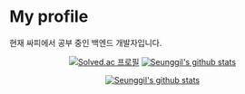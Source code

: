 # My profile
현재 싸피에서 공부 중인 백엔드 개발자입니다.
<br>
<div align=center>

[![Solved.ac 
프로필](http://mazassumnida.wtf/api/v2/generate_badge?boj=ksgg1)](https://solved.ac/ksgg1)
[![Seunggil's github stats](https://github-readme-stats.vercel.app/api/top-langs/?username=seunggil1&show_icons=true&hide_border=true&title_color=004386&icon_color=004386&layout=compact)](https://github.com/seunggil1)

[![Seunggil's github stats](https://github-readme-stats.vercel.app/api?username=seunggil1)](https://github.com/anuraghazra/github-readme-stats)
</div>


